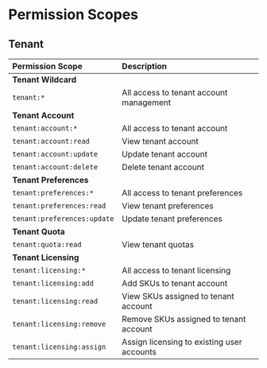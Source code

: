 # Permission Scopes

## Tenant
| **Permission Scope** | **Description** |
|:-|:-|
| **Tenant Wildcard** 
| `tenant:*`                  | All access to tenant account management |
| **Tenant Account** 
| `tenant:account:*`          |	All access to tenant account
| `tenant:account:read`       |	View tenant account
| `tenant:account:update`     |	Update tenant account
| `tenant:account:delete`     |	Delete tenant account
| **Tenant Preferences** 
| `tenant:preferences:*`      |	All access to tenant preferences
| `tenant:preferences:read`   |	View tenant preferences
| `tenant:preferences:update` |	Update tenant preferences
| **Tenant Quota** 
| `tenant:quota:read`         |	View tenant quotas
| **Tenant Licensing** 
| `tenant:licensing:*`        |	All access to tenant licensing
| `tenant:licensing:add`      |	Add SKUs to tenant account
| `tenant:licensing:read`     |	View SKUs assigned to tenant account
| `tenant:licensing:remove`   |	Remove SKUs assigned to tenant account
| `tenant:licensing:assign`   |	Assign licensing to existing user accounts
